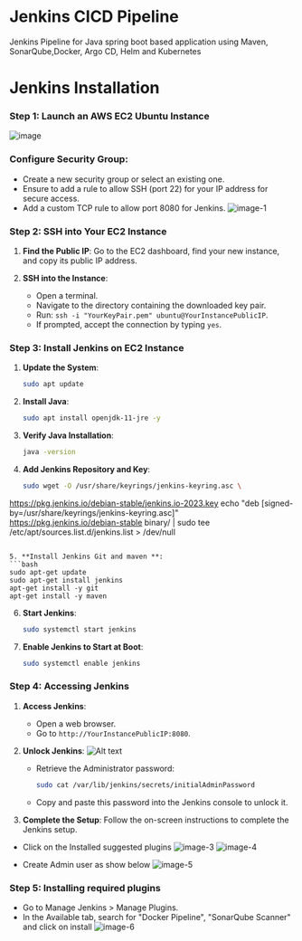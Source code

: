 
# Jenkins CICD Pipeline

Jenkins Pipeline for Java spring boot based application using Maven, SonarQube,Docker, Argo CD, Helm and Kubernetes



# Jenkins Installation

### Step 1: Launch an AWS EC2 Ubuntu Instance
![image](https://github.com/mahesh430/spring-boot/assets/16769593/135323af-6f9b-4162-b6f0-7e0f81db091e)

### Configure Security Group:

- Create a new security group or select an existing one.
- Ensure to add a rule to allow SSH (port 22) for your IP address for secure access.
- Add a custom TCP rule to allow port 8080 for Jenkins.
![image-1](https://github.com/mahesh430/spring-boot/assets/16769593/794f8b3e-6585-4e73-bf2c-a41a2bc1489a)

### Step 2: SSH into Your EC2 Instance

1. **Find the Public IP**: Go to the EC2 dashboard, find your new instance, and copy its public IP address.

2. **SSH into the Instance**:
   - Open a terminal.
   - Navigate to the directory containing the downloaded key pair.
   - Run: `ssh -i "YourKeyPair.pem" ubuntu@YourInstancePublicIP`.
   - If prompted, accept the connection by typing `yes`.

### Step 3: Install Jenkins on EC2 Instance

1. **Update the System**:
   ```bash
   sudo apt update
   ```

2. **Install Java**:
   ```bash
   sudo apt install openjdk-11-jre -y
   ```

3. **Verify Java Installation**:
   ```bash
   java -version
   ```

4. **Add Jenkins Repository and Key**:
   ```bash
   sudo wget -O /usr/share/keyrings/jenkins-keyring.asc \
  https://pkg.jenkins.io/debian-stable/jenkins.io-2023.key
echo "deb [signed-by=/usr/share/keyrings/jenkins-keyring.asc]" \
  https://pkg.jenkins.io/debian-stable binary/ | sudo tee \
  /etc/apt/sources.list.d/jenkins.list > /dev/null
   ```

5. **Install Jenkins Git and maven **:
   ```bash
   sudo apt-get update
   sudo apt-get install jenkins
   apt-get install -y git
   apt-get install -y maven
   ```

6. **Start Jenkins**:
   ```bash
   sudo systemctl start jenkins
   ```

7. **Enable Jenkins to Start at Boot**:
   ```bash
   sudo systemctl enable jenkins
   ```

### Step 4: Accessing Jenkins

1. **Access Jenkins**:
   - Open a web browser.
   - Go to `http://YourInstancePublicIP:8080`.

2. **Unlock Jenkins**:
![Alt text](image-2.png)
   - Retrieve the Administrator password:
     ```bash
     sudo cat /var/lib/jenkins/secrets/initialAdminPassword
     ```
   - Copy and paste this password into the Jenkins console to unlock it.

3. **Complete the Setup**: Follow the on-screen instructions to complete the Jenkins setup.
- Click on the Installed suggested plugins
![image-3](https://github.com/mahesh430/spring-boot/assets/16769593/cb32555e-d39a-4165-9533-a12b760a35c3)
![image-4](https://github.com/mahesh430/spring-boot/assets/16769593/3f3b30fb-6381-4eca-84f2-4da735c53822)

- Create Admin user as show below 
![image-5](https://github.com/mahesh430/spring-boot/assets/16769593/fa3a7a82-2cd6-446b-a285-1dfea6f67798)


### Step 5: Installing required plugins
 - Go to Manage Jenkins > Manage Plugins.
 - In the Available tab, search for "Docker Pipeline", "SonarQube Scanner" and click on install
![image-6](https://github.com/mahesh430/spring-boot/assets/16769593/3c418a54-ee43-4e96-b604-f8a663adec11)
